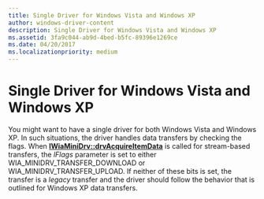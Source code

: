 ```yaml
---
title: Single Driver for Windows Vista and Windows XP
author: windows-driver-content
description: Single Driver for Windows Vista and Windows XP
ms.assetid: 3fa9c044-ab9d-4bed-b5fc-89396e1269ce
ms.date: 04/20/2017
ms.localizationpriority: medium
---
```


# Single Driver for Windows Vista and Windows XP


You might want to have a single driver for both Windows Vista and Windows XP. In such situations, the driver handles data transfers by checking the flags. When [**IWiaMiniDrv::drvAcquireItemData**](https://msdn.microsoft.com/library/windows/hardware/ff543956) is called for stream-based transfers, the *lFlags* parameter is set to either WIA\_MINIDRV\_TRANSFER\_DOWNLOAD or WIA\_MINIDRV\_TRANSFER\_UPLOAD. If neither of these bits is set, the transfer is a *legacy* transfer and the driver should follow the behavior that is outlined for Windows XP data transfers.

 

 




